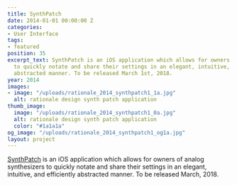 ```yaml
---
title: SynthPatch
date: 2014-01-01 00:00:00 Z
categories:
- User Interface
tags:
- featured
position: 35
excerpt_text: SynthPatch is an iOS application which allows for owners of analog synthesizers
  to quickly notate and share their settings in an elegant, intuitive, and efficiently
  abstracted manner. To be released March 1st, 2018.
year: 2014
images:
- image: "/uploads/rationale_2014_synthpatch1_1a.jpg"
  alt: rationale design synth patch application
thumb_image:
  image: "/uploads/rationale_2014_synthpatch1_0a.jpg"
  alt: rationale design synth patch application
  color: "#1a1a1a"
og_image: "/uploads/rationale_2014_synthpatch1_og1a.jpg"
layout: project
---
```


[SynthPatch](https://synthpatchapp.com/) is an iOS application which allows for owners of analog synthesizers to quickly notate and share their settings in an elegant, intuitive, and efficiently abstracted manner. To be released March, 2018.